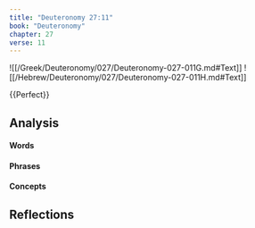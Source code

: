 ```yaml
---
title: "Deuteronomy 27:11"
book: "Deuteronomy"
chapter: 27
verse: 11
---
```

![[/Greek/Deuteronomy/027/Deuteronomy-027-011G.md#Text]]
![[/Hebrew/Deuteronomy/027/Deuteronomy-027-011H.md#Text]]

{{Perfect}}

## Analysis

#### Words

#### Phrases

#### Concepts

## Reflections
